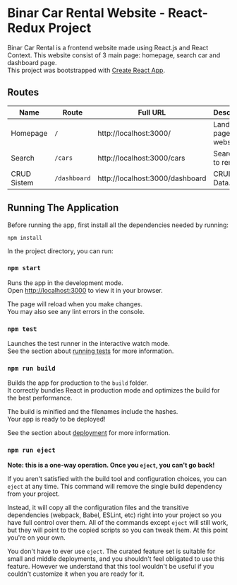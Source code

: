 # Binar Car Rental Website - React-Redux Project

Binar Car Rental is a frontend website made using React.js and React Context. This website consist of 3 main page: homepage, search car and dashboard page.  
This project was bootstrapped with [Create React App](https://github.com/facebook/create-react-app).

## Routes
| Name | Route | Full URL | Description |
|--|--|--|--|
| Homepage | `/` | http://localhost:3000/ | Landing page for website. |
| Search | `/cars` | http://localhost:3000/cars | Search car to rental. |
| CRUD Sistem | `/dashboard` | http://localhost:3000/dashboard | CRUD Car Data. |

## Running The Application

Before running the app, first install all the dependencies needed by running:

    npm install

In the project directory, you can run:

### `npm start`

Runs the app in the development mode.\
Open [http://localhost:3000](http://localhost:3000) to view it in your browser.

The page will reload when you make changes.\
You may also see any lint errors in the console.

### `npm test`

Launches the test runner in the interactive watch mode.\
See the section about [running tests](https://facebook.github.io/create-react-app/docs/running-tests) for more information.

### `npm run build`

Builds the app for production to the `build` folder.\
It correctly bundles React in production mode and optimizes the build for the best performance.

The build is minified and the filenames include the hashes.\
Your app is ready to be deployed!

See the section about [deployment](https://facebook.github.io/create-react-app/docs/deployment) for more information.

### `npm run eject`

**Note: this is a one-way operation. Once you `eject`, you can't go back!**

If you aren't satisfied with the build tool and configuration choices, you can `eject` at any time. This command will remove the single build dependency from your project.

Instead, it will copy all the configuration files and the transitive dependencies (webpack, Babel, ESLint, etc) right into your project so you have full control over them. All of the commands except `eject` will still work, but they will point to the copied scripts so you can tweak them. At this point you're on your own.

You don't have to ever use `eject`. The curated feature set is suitable for small and middle deployments, and you shouldn't feel obligated to use this feature. However we understand that this tool wouldn't be useful if you couldn't customize it when you are ready for it.

